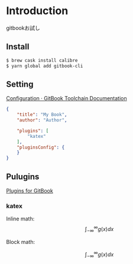 # Introduction
gitbookお試し

## Install
```sh
$ brew cask install calibre
$ yarn global add gitbook-cli
```

## Setting
[Configuration · GitBook Toolchain Documentation](https://toolchain.gitbook.com/config.html)

```json:book.json
{
    "title": "My Book",
    "author": "Author",

    "plugins": [
        "katex"
    ],
    "pluginsConfig": {
    }
}
```

## Pulugins
[Plugins for GitBook](https://plugins.gitbook.com/)

### katex
Inline math: $$\int_{-\infty}^\infty g(x) dx$$


Block math:

$$
\int_{-\infty}^\infty g(x) dx
$$
